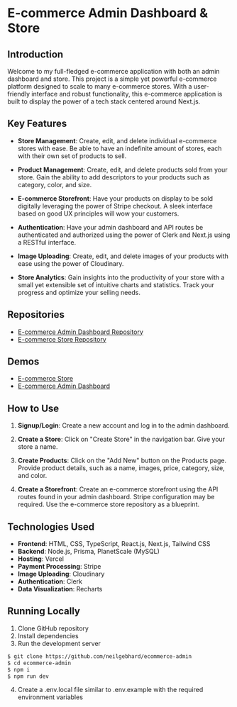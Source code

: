 # E-commerce Admin Dashboard & Store

## Introduction

Welcome to my full-fledged e-commerce application with both an admin dashboard and store. This project is a simple yet powerful e-commerce platform designed to scale to many e-commerce stores. With a user-friendly interface and robust functionality, this e-commerce application is built to display the power of a tech stack centered around Next.js.

## Key Features

- **Store Management**: Create, edit, and delete individual e-commerce stores with ease. Be able to have an indefinite amount of stores, each with their own set of products to sell.

- **Product Management**: Create, edit, and delete products sold from your store. Gain the ability to add descriptors to your products such as category, color, and size.

- **E-commerce Storefront**: Have your products on display to be sold digitally leveraging the power of Stripe checkout. A sleek interface based on good UX principles will wow your customers.

- **Authentication**: Have your admin dashboard and API routes be authenticated and authorized using the power of Clerk and Next.js using a RESTful interface.

- **Image Uploading**: Create, edit, and delete images of your products with ease using the power of Cloudinary.

- **Store Analytics**: Gain insights into the productivity of your store with a small yet extensible set of intuitive charts and statistics. Track your progress and optimize your selling needs.

## Repositories

- [E-commerce Admin Dashboard Repository](https://github.com/neilgebhard/ecommerce-admin)
- [E-commerce Store Repository](https://github.com/neilgebhard/ecommerce-store)

## Demos

- [E-commerce Store](https://ecommerce-store-nine-eosin.vercel.app/)
- [E-commerce Admin Dashboard](https://ecommerce-admin-kappa-indol.vercel.app/)

## How to Use

1. **Signup/Login**: Create a new account and log in to the admin dashboard.

2. **Create a Store**: Click on "Create Store" in the navigation bar. Give your store a name.

3. **Create Products**: Click on the "Add New" button on the Products page. Provide product details, such as a name, images, price, category, size, and color.

4. **Create a Storefront**: Create an e-commerce storefront using the API routes found in your admin dashboard. Stripe configuration may be required. Use the e-commerce store repository as a blueprint.

## Technologies Used

- **Frontend**: HTML, CSS, TypeScript, React.js, Next.js, Tailwind CSS
- **Backend**: Node.js, Prisma, PlanetScale (MySQL)
- **Hosting**: Vercel
- **Payment Processing**: Stripe
- **Image Uploading**: Cloudinary
- **Authentication**: Clerk
- **Data Visualization**: Recharts

## Running Locally

1. Clone GitHub repository
2. Install dependencies
3. Run the development server

```bash
$ git clone https://github.com/neilgebhard/ecommerce-admin
$ cd ecommerce-admin
$ npm i
$ npm run dev
```

4. Create a .env.local file similar to .env.example with the required environment variables
